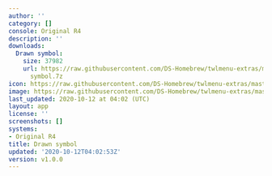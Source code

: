 ```yaml
---
author: ''
category: []
console: Original R4
description: ''
downloads:
  Drawn symbol:
    size: 37982
    url: https://raw.githubusercontent.com/DS-Homebrew/twlmenu-extras/master/s/TWiLightMenu/r4menu/themes/Drawn
      symbol.7z
icon: https://raw.githubusercontent.com/DS-Homebrew/twlmenu-extras/master/unistore/icons/r4.png
image: https://raw.githubusercontent.com/DS-Homebrew/twlmenu-extras/master/unistore/icons/r4.png
last_updated: 2020-10-12 at 04:02 (UTC)
layout: app
license: ''
screenshots: []
systems:
- Original R4
title: Drawn symbol
updated: '2020-10-12T04:02:53Z'
version: v1.0.0
---
```


